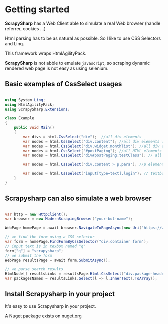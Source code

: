 # Getting started

__ScrapySharp__ has a Web Client able to simulate a real Web browser (handle referrer, cookies …)

Html parsing has to be as natural as possible. So I like to use CSS Selectors and Linq.

This framework wraps HtmlAgilityPack.

__ScrapySharp__ is not abble to emulate `javascript`, so scraping dynamic rendered web page is not easy as using selenium.


## Basic examples of CssSelect usages

```C#

using System.Linq;
using HtmlAgilityPack;
using ScrapySharp.Extensions;

class Example
{
    public void Main()
    {
        var divs = html.CssSelect("div");  //all div elements
        var nodes = html.CssSelect("div.content"); //all div elements with css class ‘content’
        var nodes = html.CssSelect("div.widget.monthlist"); //all div elements with the both css class
        var nodes = html.CssSelect("#postPaging"); //all HTML elements with the id postPaging
        var nodes = html.CssSelect("div#postPaging.testClass"); // all HTML elements with the id postPaging and css class testClass

        var nodes = html.CssSelect("div.content > p.para"); //p elements who are direct children of div elements with css class ‘content’

        var nodes = html.CssSelect("input[type=text].login"); // textbox with css class login
    }
}
```

## Scrapysharp can also simulate a web browser

```C#

var http = new HttpClient();
var browser = new ModernScrapingBrowser("your-bot-name");

WebPage homePage = await browser.NavigateToPageAsync(new Uri("https://www.nuget.org/"));

// we find the form using a CSS selector
var form = homePage.FindFormByCssSelector("div.container form");
// input text is in texbox named "q"
form["q"] = "scrapysharp";
// we submit the form
WebPage resultsPage = await form.SubmitAsync();

// we parse search results
HtmlNode[] resultsLinks = resultsPage.Html.CssSelect("div.package-header a.package-title").ToArray();
var packagesNames = resultsLinks.Select(l => l.InnerText).ToArray();

```

## Install Scrapysharp in your project

It's easy to use Scrapysharp in your project.

A Nuget package exists on [nuget.org](https://www.nuget.org/packages/ScrapySharp)


